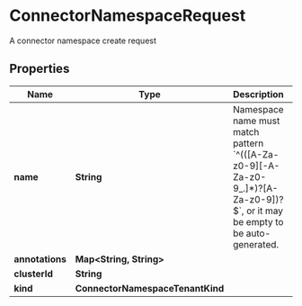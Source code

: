 

# ConnectorNamespaceRequest

A connector namespace create request

## Properties

Name | Type | Description | Notes
------------ | ------------- | ------------- | -------------
**name** | **String** | Namespace name must match pattern &#x60;^(([A-Za-z0-9][-A-Za-z0-9_.]*)?[A-Za-z0-9])?$&#x60;, or it may be empty to be auto-generated. | 
**annotations** | **Map&lt;String, String&gt;** |  |  [optional]
**clusterId** | **String** |  | 
**kind** | **ConnectorNamespaceTenantKind** |  | 



